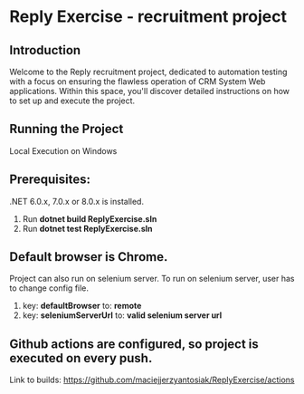 # Reply Exercise - recruitment project
## Introduction
Welcome to the Reply recruitment project, dedicated to automation testing with a focus on ensuring the flawless operation of CRM System Web applications. Within this space, you'll discover detailed instructions on how to set up and execute the project.
    
## Running the Project
Local Execution on Windows

## Prerequisites:
.NET 6.0.x, 7.0.x or 8.0.x is installed.

  1. Run **dotnet build ReplyExercise.sln**
  2. Run **dotnet test ReplyExercise.sln**

## Default browser is Chrome.

Project can also run on selenium server. To run on selenium server, user has to change config file.
  1. key: **defaultBrowser** to: **remote**
  2. key: **seleniumServerUrl** to: **valid selenium server url**

## Github actions are configured, so project is executed on every push.
Link to builds: https://github.com/maciejjerzyantosiak/ReplyExercise/actions
